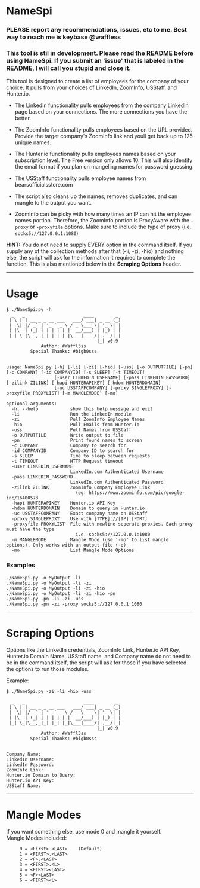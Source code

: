 # NameSpi
### PLEASE report any recommendations, issues, etc to me. Best way to reach me is keybase @waffless  
### This tool is stil in development. Please read the README before using NameSpi. If you submit an 'issue' that is labeled in the README, I will call you stupid and close it.

This tool is designed to create a list of employees for the company of your choice. It pulls from your choices of LinkedIn, ZoomInfo, USStaff, and Hunter.io.
- The LinkedIn functionality pulls employees from the company LinkedIn page based on your connections. The more connections you have the better.
- The ZoomInfo functionality pulls employees based on the URL provided. Provide the target company's ZoomInfo link and youll get back up to 125 unique names.
- The Hunter.io functionality pulls employees names based on your subscription level. The Free version only allows 10. This will also identify the email format if you plan on mangeling names for password guessing.
- The USStaff functionality pulls employee names from bearsofficialsstore.com
- The script also cleans up the names, removes duplicates, and can mangle to the output you want.

- ZoomInfo can be picky with how many times an IP can hit the employee names portion. Therefore, the ZoomInfo portion is ProxyAware with the `-proxy` or `-proxyfile` options. Make sure to include the type of proxy (i.e. `socks5://127.0.0.1:1080`)

**HINT:** You do not need to supply EVERY option in the command itself. If you supply any of the collection methods after that (-li, -zi, -hio) and nothing else, the script will ask for the information it required to complete the function. This is also mentioned below in the **Scraping Options** header.

------------------------------------------------------------------------------------
# Usage

```
$ ./NameSpi.py -h
  _   _                      ____        _ 
 | \ | | __ _ _ __ ___   ___/ ___| _ __ (_) 
 |  \| |/ _` | '_ ` _ \ / _ \___ \| '_ \| | 
 | |\  | (_| | | | | | |  __/___) | |_) | | 
 |_| \_|\__,_|_| |_| |_|\___|____/| .__/|_| 
                                  |_| v0.9
             Author: #Waffl3ss
         Special Thanks: #bigb0sss


usage: NameSpi.py [-h] [-li] [-zi] [-hio] [-uss] [-o OUTPUTFILE] [-pn] [-c COMPANY] [-id COMPANYID] [-s SLEEP] [-t TIMEOUT]
                  [-user LINKEDIN_USERNAME] [-pass LINKEDIN_PASSWORD] [-zilink ZILINK] [-hapi HUNTERAPIKEY] [-hdom HUNTERDOMAIN]
                  [-uc USSTAFFCOMPANY] [-proxy SINGLEPROXY] [-proxyfile PROXYLIST] [-m MANGLEMODE] [-mo]

optional arguments:
  -h, --help            show this help message and exit
  -li                   Run the LinkedIn module
  -zi                   Pull ZoomInfo Employee Names
  -hio                  Pull Emails from Hunter.io
  -uss                  Pull Names from USStaff
  -o OUTPUTFILE         Write output to file
  -pn                   Print found names to screen
  -c COMPANY            Company to search for
  -id COMPANYID         Company ID to search for
  -s SLEEP              Time to sleep between requests
  -t TIMEOUT            HTTP Request timeout
  -user LINKEDIN_USERNAME
                        LinkedIn.com Authenticated Username
  -pass LINKEDIN_PASSWORD
                        LinkedIn.com Authenticated Password
  -zilink ZILINK        ZoomInfo Company Employee Link
                          (eg: https://www.zoominfo.com/pic/google-inc/16400573
  -hapi HUNTERAPIKEY    Hunter.io API Key
  -hdom HUNTERDOMAIN    Domain to query in Hunter.io
  -uc USSTAFFCOMPANY    Exact company name on USStaff
  -proxy SINGLEPROXY    Use with [TYPE]://[IP]:[PORT]
  -proxyfile PROXYLIST  File with newline seperate proxies. Each proxy must have the type
                          i.e. socks5://127.0.0.1:1080
  -m MANGLEMODE         Mangle Mode (use '-mo' to list mangle options). Only works with an output file (-o)
  -mo                   List Mangle Mode Options

```
### Examples

```
./NameSpi.py -o MyOutput -li
./NameSpi.py -o MyOutput -li -zi
./NameSpi.py -o MyOutput -li -zi -hio
./NameSpi.py -o MyOutput -li -zi -hio -pn
./NameSpi.py -pn -li -zi -uss
./NameSpi.py -pn -zi -proxy socks5://127.0.0.1:1080
```

------------------------------------------------------------------------------------
# Scraping Options

Options like the LinkedIn credentials, ZoomInfo Link, Hunter.io API Key, Hunter.io Domain Name, USStaff name, and Company name do not need to be in the command itself, the script will ask for those if you have selected the options to run those modules.

Example:
```
$ ./NameSpi.py -zi -li -hio -uss

  _   _                      ____        _ 
 | \ | | __ _ _ __ ___   ___/ ___| _ __ (_) 
 |  \| |/ _` | '_ ` _ \ / _ \___ \| '_ \| | 
 | |\  | (_| | | | | | |  __/___) | |_) | | 
 |_| \_|\__,_|_| |_| |_|\___|____/| .__/|_| 
                                  |_| v0.9
             Author: #Waffl3ss
         Special Thanks: #bigb0sss


Company Name: 
LinkedIn Username: 
LinkedIn Password: 
ZoomInfo Link: 
Hunter.io Domain to Query: 
Hunter.io API Key: 
USStaff Name: 
```

------------------------------------------------------------------------------------
# Mangle Modes

If you want something else, use mode 0 and mangle it yourself.  
Mangle Modes included:
```
     0 = <First> <LAST>    (Default)
     1 = <FIRST>.<LAST>
     2 = <F>.<LAST>
     3 = <FIRST>.<L>
     4 = <FIRST><LAST>
     5 = <F><LAST>
     6 = <FIRST><L>
```
